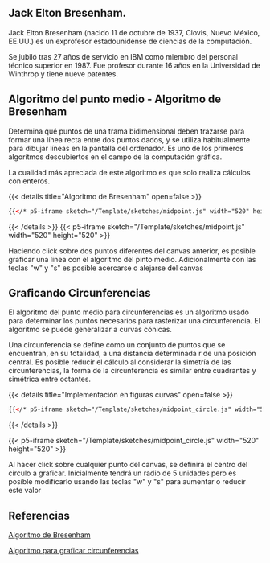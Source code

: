 ## Jack Elton Bresenham. 

Jack Elton Bresenham (nacido 11 de octubre de 1937, Clovis, Nuevo México, EE.UU.) es un exprofesor estadounidense de ciencias de la computación. 

Se jubiló tras 27 años de servicio en IBM como miembro del personal técnico superior en 1987. Fue profesor durante 16 años en la Universidad de Winthrop y tiene nueve patentes.


## Algoritmo del punto medio - Algoritmo de Bresenham

Determina qué puntos de una trama bidimensional deben trazarse para formar una línea recta entre dos puntos dados, y se utiliza habitualmente para dibujar líneas en la pantalla del ordenador. Es uno de los primeros algoritmos descubiertos en el campo de la computación gráfica. 

La cualidad más apreciada de este algoritmo es que solo realiza cálculos con enteros.

{{< details title="Algoritmo de Bresenham" open=false >}}
```html
{{</* p5-iframe sketch="/Template/sketches/midpoint.js" width="520" height="520"*/>}}
```
{{< /details >}}
{{< p5-iframe sketch="/Template/sketches/midpoint.js" width="520" height="520" >}}

Haciendo click sobre dos puntos diferentes del canvas anterior, es posible graficar una linea con el algoritmo del pinto medio. 
Adicionalmente con las teclas "w" y "s" es posible acercarse o alejarse del canvas 


## Graficando Circunferencias

El algoritmo del punto medio para circunferencias es un algoritmo usado para determinar los puntos necesarios para rasterizar una circunferencia. El algoritmo se puede generalizar a curvas cónicas. 

Una circunferencia se define como un conjunto de puntos que se encuentran, en su totalidad, a una distancia determinada r de una posición central. Es posible reducir el cálculo al considerar la simetría de las circunferencias, la forma de la circunferencia es similar entre cuadrantes y simétrica entre octantes. 

{{< details title="Implementación en figuras curvas" open=false >}}
```html
{{</* p5-iframe sketch="/Template/sketches/midpoint_circle.js" width="520" height="520"*/>}}
```
{{< /details >}}


{{< p5-iframe sketch="/Template/sketches/midpoint_circle.js" width="520" height="520" >}}

Al hacer click sobre cualquier punto del canvas, se definirá el centro del círculo a graficar. Inicialmente tendrá un radio de 5 unidades pero es posible modificarlo usando las teclas "w" y "s" para aumentar o reducir este valor

## Referencias

[Algoritmo de Bresenham](https://en.wikipedia.org/wiki/Bresenham%27s_line_algorithm)    

[Algoritmo para graficar circunferencias](https://en.wikipedia.org/wiki/Midpoint_circle_algorithm)    










